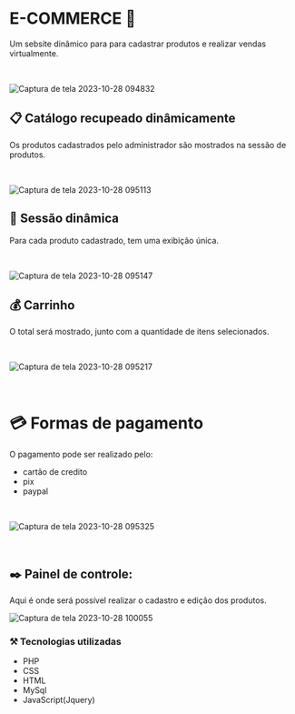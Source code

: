 # E-COMMERCE 🛒
Um sebsite dinâmico para para cadastrar produtos e realizar vendas virtualmente.

<br/>

![Captura de tela 2023-10-28 094832](https://github.com/micher12/e-commerce/assets/84326814/db2fcf11-a571-4fce-b1d3-ec5c1dbcb80d)


##  📋 Catálogo recupeado dinâmicamente
Os produtos cadastrados pelo administrador são mostrados na sessão de produtos.

<br/>

![Captura de tela 2023-10-28 095113](https://github.com/micher12/e-commerce/assets/84326814/3b626419-cb05-4c21-9957-b3f35ee8edc2)

## 👔 Sessão dinâmica
Para cada produto cadastrado, tem uma exibição única.

<br/>

![Captura de tela 2023-10-28 095147](https://github.com/micher12/e-commerce/assets/84326814/d69953a9-f3fe-4903-9284-d7e1ebd20f1b)

##  💰 Carrinho
O total será mostrado, junto com a quantidade de itens selecionados.

<br/>

![Captura de tela 2023-10-28 095217](https://github.com/micher12/e-commerce/assets/84326814/33506c02-5e6e-4963-bb1e-6877a169fb86)

<br/>

# 💳 Formas de pagamento
O pagamento pode ser realizado pelo:
- cartão de credito
- pix
- paypal

<br/>

![Captura de tela 2023-10-28 095325](https://github.com/micher12/e-commerce/assets/84326814/2c3f7425-cffb-4a01-aa90-4d89c6cc2116)

<br/>

## ✒️ Painel de controle: 
Aqui é onde será possível realizar o cadastro e edição dos produtos.

![Captura de tela 2023-10-28 100055](https://github.com/micher12/e-commerce/assets/84326814/c9e04897-4f42-46b3-aa36-22029a9383bf)

### ⚒️ Tecnologias utilizadas
- PHP
- CSS
- HTML
- MySql
- JavaScript(Jquery)






